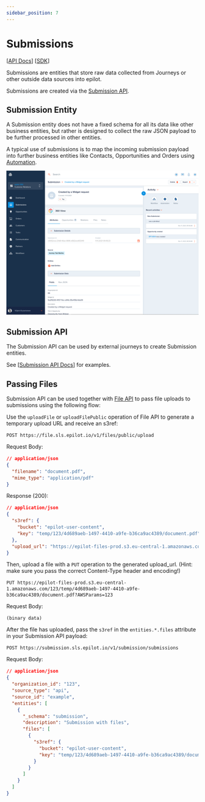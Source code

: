 ```yaml
---
sidebar_position: 7
---
```


# Submissions

[[API Docs](/api/submission)]
[[SDK](https://www.npmjs.com/package/@epilot/submission-client)]

Submissions are entities that store raw data collected from Journeys or other outside data sources into epilot.

Submissions are created via the [Submission API](/api/submission).

## Submission Entity

A Submission entity does not have a fixed schema for all its data like other business entities, but rather is designed to collect the raw JSON payload to be further processed in other entities.

A typical use of submissions is to map the incoming submission payload into further business entities like Contacts, Opportunities and Orders using [Automation](/docs/automation/automation-flows).

![Submission Example](../static/img/submission.png)

## Submission API

The Submission API can be used by external journeys to create Submission entities.

See [[Submission API Docs](/api/submission)] for examples.

## Passing Files

Submission API can be used together with [File API](https://docs.epilot.io/api/file) to pass file uploads to submissions using the following flow:

Use the `uploadFile` or `uploadFilePublic` operation of File API to generate a temporary upload URL and receive an s3ref:

```
POST https://file.sls.epilot.io/v1/files/public/upload
```

Request Body:

```json
// application/json
{
  "filename": "document.pdf",
  "mime_type": "application/pdf"
}
```

Response (200):

```json
// application/json
{
  "s3ref": {
    "bucket": "epilot-user-content",
    "key": "temp/123/4d689aeb-1497-4410-a9fe-b36ca9ac4389/document.pdf"
  },
  "upload_url": "https://epilot-files-prod.s3.eu-central-1.amazonaws.com/123/temp/4d689aeb-1497-4410-a9fe-b36ca9ac4389/document.pdf?AWSParams=123"
}
```

Then, upload a file with a `PUT` operation to the generated upload_url. (Hint: make sure you pass the correct Content-Type header and encoding!)

```
PUT https://epilot-files-prod.s3.eu-central-1.amazonaws.com/123/temp/4d689aeb-1497-4410-a9fe-b36ca9ac4389/document.pdf?AWSParams=123
```

Request Body:

```
(binary data)
```

After the file has uploaded, pass the `s3ref` in the `entities.*.files` attribute in your Submission API payload:

```
POST https://submission.sls.epilot.io/v1/submission/submissions
```

Request Body:

```json
// application/json
{
  "organization_id": "123",
  "source_type": "api",
  "source_id": "example",
  "entities": [
    {
      "_schema": "submission",
      "description": "Submission with files",
      "files": [
        {
          "s3ref": {
            "bucket": "epilot-user-content",
            "key": "temp/123/4d689aeb-1497-4410-a9fe-b36ca9ac4389/document.pdf"
          }
        }
      ]
    }
  ]
}
```
